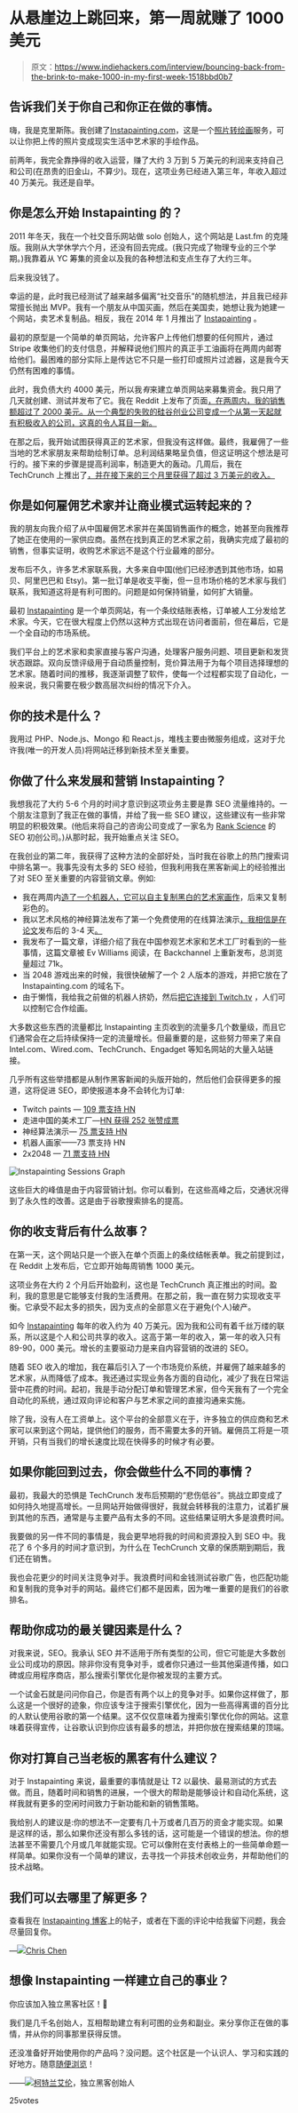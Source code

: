 # 从悬崖边上跳回来，第一周就赚了 1000 美元

> 原文：<https://www.indiehackers.com/interview/bouncing-back-from-the-brink-to-make-1000-in-my-first-week-1518bbd0b7>

## 告诉我们关于你自己和你正在做的事情。

嗨，我是克里斯陈。我创建了[Instapainting.com](https://www.instapainting.com/?utm_source=indie-hackers&utm_medium=sponsorship&utm_campaign=sponsored-interview)，这是一个[照片转绘画](https://www.instapainting.com)服务，可以让你把上传的照片变成现实生活中艺术家的手绘作品。

前两年，我完全靠挣得的收入运营，赚了大约 3 万到 5 万美元的利润来支持自己和公司(在昂贵的旧金山，不算少)。现在，这项业务已经进入第三年，年收入超过 40 万美元。我还是自举。

## 你是怎么开始 Instapainting 的？

2011 年冬天，我在一个社交音乐网站做 solo 创始人，这个网站是 Last.fm 的克隆版。我刚从大学休学六个月，还没有回去完成。(我只完成了物理专业的三个学期。)我靠着从 YC 筹集的资金以及我的各种想法和支点生存了大约三年。

后来我没钱了。

幸运的是，此时我已经测试了越来越多偏离“社交音乐”的随机想法，并且我已经非常擅长抛出 MVP。我有一个朋友从中国买画，然后在美国卖，她想让我为她建一个网站，卖艺术复制品。相反，我在 2014 年 1 月推出了 [Instapainting](https://www.instapainting.com/?utm_source=indie-hackers&utm_medium=sponsorship&utm_campaign=sponsored-interview) 。

最初的原型是一个简单的单页网站，允许客户上传他们想要的任何照片，通过 Stripe 收集他们的支付信息，并解释说他们照片的真正手工油画将在两周内邮寄给他们。最困难的部分实际上是传达它不只是一些打印或照片过滤器，这是我今天仍然有困难的事情。

此时，我负债大约 4000 美元，所以我*有*来建立单页网站来募集资金。我只用了几天就创建、测试并发布了它。我在 Reddit 上发布了页面[，在两周内，我的销售额超过了 2000 美元。从一个典型的失败的硅谷创业公司变成一个从第一天起就有积极收入的公司，这真的令人耳目一新。](https://www.reddit.com/r/startups/comments/1vtham/im_softlaunching_here_my_app_that_turns_pictures/)

在那之后，我开始试图获得真正的艺术家，但我没有这样做。最终，我雇佣了一些当地的艺术家朋友来帮助绘制订单。总利润结果略呈负值，但这证明这个想法是可行的。接下来的步骤是提高利润率，制造更大的轰动。几周后，我在 TechCrunch 上推出了[，并在接下来的三个月里获得了超过 3 万美元的收入。](https://techcrunch.com/2014/02/14/instapainting-turns-your-photos-into-hand-painted-oil-paintings-on-the-cheap/)

## 你是如何雇佣艺术家并让商业模式运转起来的？

我的朋友向我介绍了从中国雇佣艺术家并在美国销售画作的概念，她甚至向我推荐了她正在使用的一家供应商。虽然在找到真正的艺术家之前，我确实完成了最初的销售，但事实证明，收购艺术家远不是这个行业最难的部分。

发布后不久，许多艺术家联系我，大多来自中国(他们已经渗透到其他市场，如易贝、阿里巴巴和 Etsy)。第一批订单是收支平衡，但一旦市场价格的艺术家与我们联系，我知道这将是有利可图的。问题是如何保持销量，如何扩大销量。

最初 [Instapainting](https://www.instapainting.com/?utm_source=indie-hackers&utm_medium=sponsorship&utm_campaign=sponsored-interview) 是一个单页网站，有一个条纹结账表格，订单被人工分发给艺术家。今天，它在很大程度上仍然以这种方式出现在访问者面前，但在幕后，它是一个全自动的市场系统。

我们平台上的艺术家和卖家直接与客户沟通，处理客户服务问题、项目更新和发货状态跟踪。双向反馈评级用于自动质量控制，竞价算法用于为每个项目选择理想的艺术家。随着时间的推移，我逐渐调整了软件，使每一个过程都实现了自动化，一般来说，我只需要在极少数高层次纠纷的情况下介入。

## 你的技术是什么？

我用过 PHP、Node.js、Mongo 和 React.js，堆栈主要由微服务组成，这对于允许我(唯一的开发人员)将网站迁移到新技术至关重要。

## 你做了什么来发展和营销 Instapainting？

我想我花了大约 5-6 个月的时间才意识到这项业务主要是靠 SEO 流量维持的。一个朋友注意到了我正在做的事情，并给了我一些 SEO 建议，这些建议有一些非常明显的积极效果。(他后来将自己的咨询公司变成了一家名为 [Rank Science](http://www.ranksci.com) 的 SEO 初创公司。)从那时起，我开始重点关注 SEO。

在我创业的第二年，我获得了这种方法的全部好处，当时我在谷歌上的热门搜索词中排名第一。我事先没有太多的 SEO 经验，但我利用我在黑客新闻上的经验推出了对 SEO 至关重要的内容营销文章。例如:

*   我在两周内[造了一个机器人，它可以自主复制黑白的艺术家画作](https://www.instapainting.com/blog/research/2015/08/23/ai-painter?utm_source=indie-hackers&utm_medium=sponsorship&utm_campaign=sponsored-interview)，后来又复制彩色的。
*   我以艺术风格的神经算法发布了第一个免费使用的在线算法演示[，我相信是在论文](https://www.instapainting.com/ai-painter?utm_source=indie-hackers&utm_medium=sponsorship&utm_campaign=sponsored-interview)发布后的 3-4 天[。](https://arxiv.org/abs/1508.06576)
*   我发布了一篇文章，详细介绍了我在中国参观艺术家和艺术工厂时看到的一些事情，这篇文章被 Ev Williams 阅读，在 Backchannel 上重新发布，总浏览量超过 71k。
*   当 2048 游戏出来的时候，我很快破解了一个 2 人版本的游戏，并把它放在了 Instapainting.com 的域名下。
*   由于懒惰，我给我之前做的机器人挤奶，然后[把它连接到 Twitch.tv](https://www.instapainting.com/twitch-paints?utm_source=indie-hackers&utm_medium=sponsorship&utm_campaign=sponsored-interview) ，人们可以控制它合作绘画。

大多数这些东西的流量都比 Instapainting 主页收到的流量多几个数量级，而且它们通常会在之后持续保持一定的流量增长。但最重要的是，这些努力带来了来自 Intel.com、Wired.com、TechCrunch、Engadget 等知名网站的大量入站链接。

几乎所有这些举措都是从制作黑客新闻的头版开始的，然后他们会获得更多的报道，这将促进 SEO，即使报道本身不会转化为订单:

*   Twitch paints — [109 票支持 HN](https://news.ycombinator.com/item?id=10581735)
*   走进中国的美术工厂—[HN 获得 252 张赞成票](https://news.ycombinator.com/item?id=10466676)
*   神经算法演示— [75 票支持 HN](https://news.ycombinator.com/item?id=10162121)
*   机器人画家——73 票支持 HN
*   2x2048 — [71 票支持 HN](https://news.ycombinator.com/item?id=7436785)

![Instapainting Sessions Graph](img/abcf6a02e42c43b7d5c63df9a2416fcd.png)

这些巨大的峰值是由于内容营销计划。你可以看到，在这些高峰之后，交通状况得到了永久性的改善。这是由于谷歌搜索排名的提高。

## 你的收支背后有什么故事？

在第一天，这个网站只是一个嵌入在单个页面上的条纹结帐表单。我之前提到过，在 Reddit 上发布后，它立即开始每周销售 1000 美元。

这项业务在大约 2 个月后开始盈利，这也是 TechCrunch 真正推出的时间。盈利，我的意思是它能够支付我的生活费用。在那之前，我一直在努力实现收支平衡。它承受不起太多的损失，因为支点的全部意义在于避免(个人)破产。

如今 [Instapainting](https://www.instapainting.com/?utm_source=indie-hackers&utm_medium=sponsorship&utm_campaign=sponsored-interview) 每年的收入约为 40 万美元。因为我和公司有着千丝万缕的联系，所以这是个人和公司共享的收入。这高于第一年的收入，第一年的收入只有 89-90，000 美元。增长的主要驱动力是来自内容营销的改进的 SEO。

随着 SEO 收入的增加，我在幕后引入了一个市场竞价系统，并雇佣了越来越多的艺术家，从而降低了成本。我还通过实现业务各方面的自动化，减少了我在日常运营中花费的时间。起初，我是手动分配订单和管理艺术家，但今天我有了一个完全自动化的系统，通过双向评论和客户与艺术家之间的直接沟通来实施。

除了我，没有人在工资单上。这个平台的全部意义在于，许多独立的供应商和艺术家可以来到这个网站，提供他们的服务，而不需要太多的开销。雇佣员工将是一项开销，只有当我们的增长速度比现在快得多的时候才有必要。

## 如果你能回到过去，你会做些什么不同的事情？

最初，我最大的恐惧是 TechCrunch 发布后预期的“悲伤低谷”。挑战立即变成了如何持久地提高增长。一旦网站开始做得很好，我就会转移我的注意力，试着扩展到其他的东西，通常是与主要产品有太多的不同。这些结果证明大多是浪费时间。

我要做的另一件不同的事情是，我会更早地将我的时间和资源投入到 SEO 中。我花了 6 个多月的时间才意识到，为什么在 TechCrunch 文章的保质期到期后，我们还在销售。

我也会花更少的时间关注竞争对手。我浪费时间和金钱测试谷歌广告，也匹配功能和复制我的竞争对手的网站。最终它们都不是因素，因为唯一重要的是我们的谷歌排名。

## 帮助你成功的最关键因素是什么？

对我来说，SEO。我承认 SEO 并不适用于所有类型的公司，但它可能是大多数创业公司成功的原因。除非你没有竞争对手，或者你只通过一些其他渠道传播，如口碑或应用程序商店，那么搜索引擎优化是你被发现的主要方式。

一个试金石就是问问你自己，你是否有两个以上的竞争对手。如果你这样做了，那么这是一个很好的迹象，你应该专注于搜索引擎优化，因为一些高得离谱的百分比的人默认使用谷歌的第一个结果。这不仅仅意味着为搜索引擎优化你的网站。这意味着获得宣传，让谷歌认识到你应该有最多的想法，并把你放在搜索结果的顶端。

## 你对打算自己当老板的黑客有什么建议？

对于 Instapainting 来说，最重要的事情就是让 T2 以最快、最易测试的方式去做。而且，随着时间和销售的进展，一个很大的帮助是能够设计和自动化系统，这样我就有更多的空闲时间致力于新功能和新的销售策略。

我给别人的建议是:你的想法不一定要有几十万或者几百万的资金才能实现。如果是这样的话，那么如果你还没有那么多钱的话，这可能是一个错误的想法。你的想法甚至不需要几个月或几年就能实现。它可以像附在支付表格上的一些简单命题一样简单。如果你没有一个简单的建议，去寻找一个非技术创收业务，并帮助他们的技术战略。

## 我们可以去哪里了解更多？

查看我在 [Instapainting 博客](https://www.instapainting.com/blog?utm_source=indie-hackers&utm_medium=sponsorship&utm_campaign=sponsored-interview)上的帖子，或者在下面的评论中给我留下问题，我会尽量回复你。

—[<picture id="ember8065726" class="user-avatar ember-view user-link__avatar">![](img/82bd3bb4769a3aa1cd13889ee7c0fa91.png)</picture>Chris Chen](/chrischen?id=BUmq1YeTHcPFITNSroX6xVwXqbf1)

## 想像 Instapainting 一样建立自己的事业？

你应该加入独立黑客社区！🤗

我们是几千名创始人，互相帮助建立有利可图的业务和副业。来分享你正在做的事情，并从你的同事那里获得反馈。

还没准备好开始使用你的产品吗？没问题。这个社区是一个认识人、学习和实践的好地方。随意[随便浏览](/)！

——[<picture id="ember8065731" class="user-avatar ember-view user-link__avatar">![](img/82bd3bb4769a3aa1cd13889ee7c0fa91.png)</picture>柯特兰艾伦](/csallen?id=ibTLPyjwVebnZjMGKvz6ztarnuV2)，独立黑客创始人

25votes